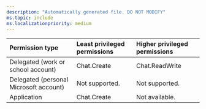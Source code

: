 ```yaml
---
description: "Automatically generated file. DO NOT MODIFY"
ms.topic: include
ms.localizationpriority: medium
---
```


|Permission type|Least privileged permissions|Higher privileged permissions|
|:---|:---|:---|
|Delegated (work or school account)|Chat.Create|Chat.ReadWrite|
|Delegated (personal Microsoft account)|Not supported.|Not supported.|
|Application|Chat.Create|Not available.|

